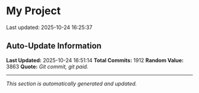 # My Project


Last updated: 2025-10-24 16:25:37































































































































































































































































































































































































































































































































































































































































































































































































































































































































































































































































































































































































































































































































































































































































































































































































































































































































































































































































































































































































































































































































































































































































































































































































## Auto-Update Information

**Last Updated:** 2025-10-24 16:51:14
**Total Commits:** 1912
**Random Value:** 3863
**Quote:** _Git commit, git paid._

---
_This section is automatically generated and updated._